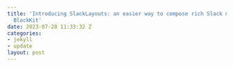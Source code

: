 ```yaml
---
title: 'Introducing SlackLayouts: an easier way to compose rich Slack messages with
  BlockKit'
date: 2023-07-28 11:33:32 Z
categories:
- jekyll
- update
layout: post
---
```


